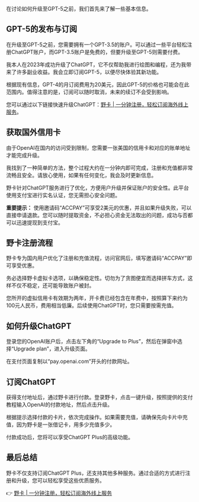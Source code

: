 在讨论如何升级至GPT-5之前，我们首先来了解一些基本信息。

## GPT-5的发布与订阅

在升级至GPT-5之前，您需要拥有一个GPT-3.5的账户。可以通过一些平台轻松注册ChatGPT账户，而GPT-3.5账户是免费的，但要升级至GPT-5则需要付费。

我本人在2023年成功升级了ChatGPT，它不仅帮助我进行绘图和编程，还为我带来了许多副业收益。我会立即订阅GPT-5，以便尽快体验其新功能。

根据现有信息，GPT-4的月订阅费用为20美元，因此GPT-5的价格也可能会在此范围内。值得注意的是，订阅可以随时取消，未来的续订不会受到影响。

您可以通过以下链接快速升级ChatGPT：[野卡 | 一分钟注册，轻松订阅海外线上服务](https://bit.ly/bewildcard)。

## 获取国外信用卡

由于OpenAI在国内的访问受到限制，您需要一张美国的信用卡和对应的账单地址才能完成升级。

我找到了一种简单的方法，整个过程大约在一分钟内即可完成，注册和充值都非常流畅且安全。请放心使用，如果有任何变化，我会及时更新信息。

野卡针对ChatGPT服务进行了优化，方便用户升级并保证账户的安全性。此平台使用支付宝进行实名认证，您无需担心安全问题。

**重要提示：** 使用邀请码“ACCPAY”可享受2美元的优惠，并且如果升级失败，可以直接申请退款。您可以随时提取资金，不必担心资金无法取出的问题，成功与否都可以迅速提现到支付宝。

## 野卡注册流程

野卡专为国内用户优化了注册和充值流程，访问官网后，填写邀请码“ACCPAY”即可享受优惠。

务必选择野卡虚拟卡选项，以确保稳定性。切勿为了贪图便宜而选择拼车方式，这样不仅不稳定，还可能导致账户被封。

您所开的虚拟信用卡有效期为两年，开卡费已经包含在年费中，按照算下来约为100元人民币，费用相当低廉。后续使用ChatGPT时，您只需要按需充值。

## 如何升级ChatGPT

登录您的OpenAI账户后，点击左下角的“Upgrade to Plus”，然后在弹窗中选择“Upgrade plan”，进入升级页面。

在支付页面复制以“pay.openai.com”开头的付款网址。

## 订阅ChatGPT

获得支付地址后，通过野卡进行付款。登录野卡，点击一键升级，按照提供的支付教程输入OpenAI的付款地址，然后点击升级。

根据提示选择付款的卡片，依次完成操作。如果需要充值，请确保先向卡片中充值，因为野卡是一张借记卡，用多少充值多少。

付款成功后，您将可以享受ChatGPT Plus的高级功能。

## 最后总结

野卡不仅支持订阅ChatGPT Plus，还支持其他多种服务。通过合适的方式进行注册和升级，您可以轻松享受这些优质服务。

👉 [野卡 | 一分钟注册，轻松订阅海外线上服务](https://bit.ly/bewildcard)